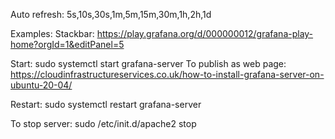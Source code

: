 Auto refresh: 5s,10s,30s,1m,5m,15m,30m,1h,2h,1d

Examples:
Stackbar: https://play.grafana.org/d/000000012/grafana-play-home?orgId=1&editPanel=5

Start: sudo systemctl start grafana-server
To publish as web page: https://cloudinfrastructureservices.co.uk/how-to-install-grafana-server-on-ubuntu-20-04/

Restart: sudo systemctl restart grafana-server

To stop server: sudo /etc/init.d/apache2 stop
